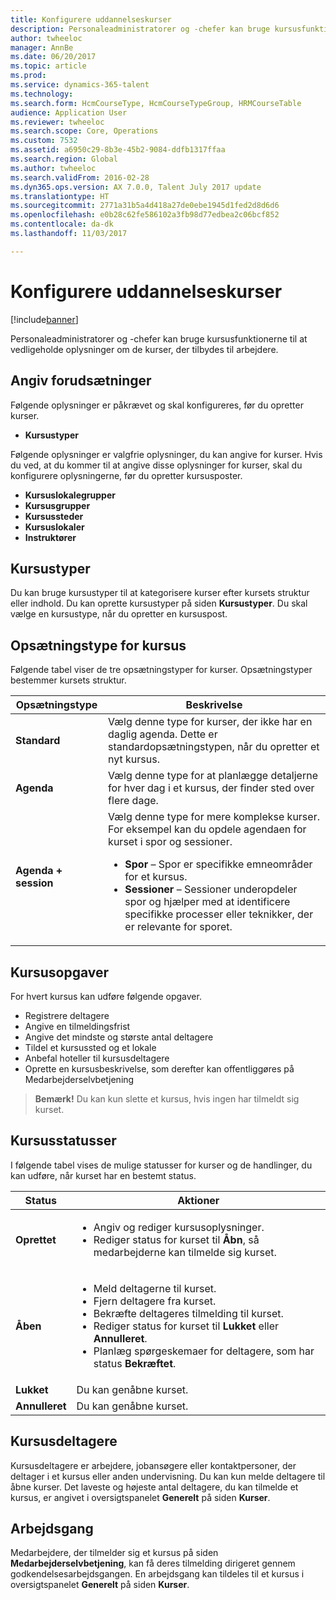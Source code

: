 ```yaml
---
title: Konfigurere uddannelseskurser
description: Personaleadministratorer og -chefer kan bruge kursusfunktionerne til at vedligeholde oplysninger om de kurser, der tilbydes til arbejdere.
author: twheeloc
manager: AnnBe
ms.date: 06/20/2017
ms.topic: article
ms.prod: 
ms.service: dynamics-365-talent
ms.technology: 
ms.search.form: HcmCourseType, HcmCourseTypeGroup, HRMCourseTable
audience: Application User
ms.reviewer: twheeloc
ms.search.scope: Core, Operations
ms.custom: 7532
ms.assetid: a6950c29-8b3e-45b2-9084-ddfb1317ffaa
ms.search.region: Global
ms.author: twheeloc
ms.search.validFrom: 2016-02-28
ms.dyn365.ops.version: AX 7.0.0, Talent July 2017 update
ms.translationtype: HT
ms.sourcegitcommit: 2771a31b5a4d418a27de0ebe1945d1fed2d8d6d6
ms.openlocfilehash: e0b28c62fe586102a3fb98d77edbea2c06bcf852
ms.contentlocale: da-dk
ms.lasthandoff: 11/03/2017

---
```


# <a name="set-up-training-courses"></a>Konfigurere uddannelseskurser

[!include[banner](includes/banner.md)]


Personaleadministratorer og -chefer kan bruge kursusfunktionerne til at vedligeholde oplysninger om de kurser, der tilbydes til arbejdere.

 <a name="set-up-prerequisites"></a> Angiv forudsætninger
---------------------

Følgende oplysninger er påkrævet og skal konfigureres, før du opretter kurser.
-   **Kursustyper**

Følgende oplysninger er valgfrie oplysninger, du kan angive for kurser. Hvis du ved, at du kommer til at angive disse oplysninger for kurser, skal du konfigurere oplysningerne, før du opretter kursusposter.
-   **Kursuslokalegrupper**
-   **Kursusgrupper**
-   **Kursussteder**
-   **Kursuslokaler**
-   **Instruktører**

## <a name="course-types"></a>Kursustyper
Du kan bruge kursustyper til at kategorisere kurser efter kursets struktur eller indhold. Du kan oprette kursustyper på siden **Kursustyper**. Du skal vælge en kursustype, når du opretter en kursuspost.

## <a name="course-setup-type"></a>Opsætningstype for kursus
Følgende tabel viser de tre opsætningstyper for kurser. Opsætningstyper bestemmer kursets struktur.

<table>
<thead>
<tr class="header">
<th>Opsætningstype</th>
<th>Beskrivelse</th>
</tr>
</thead>
<tbody>
<tr class="odd">
<td><strong>Standard</strong></td>
<td>Vælg denne type for kurser, der ikke har en daglig agenda. Dette er standardopsætningstypen, når du opretter et nyt kursus.</td>
</tr>
<tr class="even">
<td><strong>Agenda</strong></td>
<td>Vælg denne type for at planlægge detaljerne for hver dag i et kursus, der finder sted over flere dage.</td>
</tr>
<tr class="odd">
<td><strong>Agenda + session</strong></td>
<td>Vælg denne type for mere komplekse kurser. For eksempel kan du opdele agendaen for kurset i spor og sessioner.
<ul>
<li><strong>Spor</strong> – Spor er specifikke emneområder for et kursus.</li>
<li><strong>Sessioner</strong> – Sessioner underopdeler spor og hjælper med at identificere specifikke processer eller teknikker, der er relevante for sporet.</li>
</ul></td>
</tr>
</tbody>
</table>

## <a name="course-tasks"></a>Kursusopgaver
For hvert kursus kan udføre følgende opgaver.
-   Registrere deltagere
-   Angive en tilmeldingsfrist
-   Angive det mindste og største antal deltagere
-   Tildel et kursussted og et lokale
-   Anbefal hoteller til kursusdeltagere
-   Oprette en kursusbeskrivelse, som derefter kan offentliggøres på Medarbejderselvbetjening

  >**Bemærk!** Du kan kun slette et kursus, hvis ingen har tilmeldt sig kurset. 
    
## <a name="course-statuses"></a>Kursusstatusser
I følgende tabel vises de mulige statusser for kurser og de handlinger, du kan udføre, når kurset har en bestemt status.

<table>
<thead>
<tr class="header">
<th>Status</th>
<th>Aktioner</th>
</tr>
</thead>
<tbody>
<tr class="odd">
<td><strong>Oprettet</strong></td>
<td><ul>
<li>Angiv og rediger kursusoplysninger.</li>
<li>Rediger status for kurset til <strong>Åbn</strong>, så medarbejderne kan tilmelde sig kurset.</li>
</ul></td>
</tr>
<tr class="even">
<td><strong>Åben</strong></td>
<td><ul>
<li>Meld deltagerne til kurset.</li>
<li>Fjern deltagere fra kurset.</li>
<li>Bekræfte deltageres tilmelding til kurset.</li>
<li>Rediger status for kurset til<strong> Lukket</strong> eller <strong>Annulleret</strong>.</li>
<li>Planlæg spørgeskemaer for deltagere, som har status <strong>Bekræftet</strong>.</li>
</ul></td>
</tr>
<tr class="odd">
<td><strong>Lukket</strong></td>
<td>Du kan genåbne kurset.</td>
</tr>
<tr class="even">
<td><strong>Annulleret</strong></td>
<td>Du kan genåbne kurset.</td>
</tr>
</tbody>
</table>

## <a name="course-participants"></a>Kursusdeltagere
Kursusdeltagere er arbejdere, jobansøgere eller kontaktpersoner, der deltager i et kursus eller anden undervisning. Du kan kun melde deltagere til åbne kurser. Det laveste og højeste antal deltagere, du kan tilmelde et kursus, er angivet i oversigtspanelet **Generelt** på siden **Kurser**.

<a name="workflow"></a>Arbejdsgang
--------

Medarbejdere, der tilmelder sig et kursus på siden **Medarbejderselvbetjening**, kan få deres tilmelding dirigeret gennem godkendelsesarbejdsgangen.  En arbejdsgang kan tildeles til et kursus i oversigtspanelet **Generelt** på siden **Kurser**.






